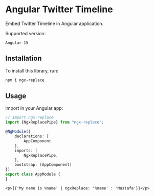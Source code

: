 # Angular Twitter Timeline
Embed Twitter Timeline in Angular application.

Supported version:
```
Angular 15
```

## Installation

To install this library, run:

```bash
npm i ngx-replace
```

## Usage

Import in your Angular app:


```typescript
// Import ngx-replace
import {NgxReplacePipe} from "ngx-replace";

@NgModule({
    declarations: [
        AppComponent
    ],
    imports: [
        NgxReplacePipe,
    ],
    bootstrap: [AppComponent]
})
export class AppModule {
}

```
```angular2html
<p>{{'My name is %name' | ngxReplace: '%name' : 'Mustafa'}}</p>
```